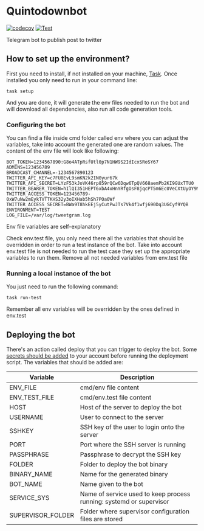 # Quintodownbot

[![codecov](https://codecov.io/gh/quintodown/quintodownbot/branch/main/graph/badge.svg?token=Q15YVM2SMC)](https://codecov.io/gh/javiyt/tweetgram)
[![Test](https://github.com/quintodown/quintodownbot/actions/workflows/ci.yml/badge.svg)](https://github.com/javiyt/tweetgram/actions/workflows/ci.yml)

Telegram bot to publish post to twitter

## How to set up the environment?

First you need to install, if not installed on your machine, [Task](https://taskfile.dev/#/). Once installed you only
need to run in your command line:

```
task setup
```

And you are done, it will generate the env files needed to run the bot and will download all dependencies, also run all
code generation tools.

### Configuring the bot

You can find a file inside cmd folder called env where you can adjust the variables, take into account the generated one
are random values. The content of the env file will look like following:

```
BOT_TOKEN=1234567890:G8o4ATpRsfUtl0p7N1HW9S2IdIcxSRoSY67
ADMINS=123456789
BROADCAST_CHANNEL=-1234567890123
TWITTER_API_KEY=c7FU8EvL9smKN2k2IN0yur67k
TWITTER_API_SECRET=LYzF53kJoVK46rp859rQCw6Dqw6TpQV668aemPb2KI9GUxTTU0
TWITTER_BEARER_TOKEN=hIlQI351HEPT6xbA4xHnYRfgOsF8jqcPT5m6Ec0VeCXtUyOY9Mzy6uFYevH%4ys86GL3KfO1ZRBwichZOlGDYyZ52Ht2BXh2WgUFvywJKbRq9lMH
TWITTER_ACCESS_TOKEN=123456789-0xW7uNw2mEykTVTTKHS32y3oIXHab5hSh7POa0Wf
TWITTER_ACCESS_SECRET=BWa9T8hkEEj5yCutPwJTs7Vk4f1wfj690Dq3UGCyf9YQB
ENVIRONMENT=TEST
LOG_FILE=/var/log/tweetgram.log
```
Env file variables are self-explanatory

Check env.test file, you only need there all the variables that should be overridden in order to run a test instance of
the bot. Take into account env.test file is not needed to run the test case they set up the appropriate variables to run
them. Remove all not needed variables from env.test file

### Running a local instance of the bot

You just need to run the following command:

```
task run-test
```

Remember all env variables will be overridden by the ones defined in env.test

## Deploying the bot
There's an action called deploy that you can trigger to deploy the bot. Some [secrets should be added](https://docs.github.com/en/actions/security-guides/encrypted-secrets) to your account before running the deployment script. The variables that should be added are:

| Variable          | Description                                                         |
|-------------------|---------------------------------------------------------------------|
| ENV_FILE          | cmd/env file content                                                |
| ENV_TEST_FILE     | cmd/env.test file content                                           |
| HOST              | Host of the server to deploy the bot                                |
| USERNAME          | User to connect to the server                                       |
| SSHKEY            | SSH key of the user to login onto the server                        |
| PORT              | Port where the SSH server is running                                |
| PASSPHRASE        | Passphrase to decrypt the SSH key                                   |
| FOLDER            | Folder to deploy the bot binary                                     |
| BINARY_NAME       | Name for the generated binary                                       |
| BOT_NAME          | Name given to the bot                                               |
| SERVICE_SYS       | Name of service used to keep process running: systemd or supervisor |
| SUPERVISOR_FOLDER | Folder where supervisor configuration files are stored              |